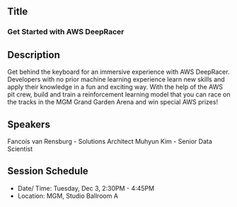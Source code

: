 ## Title
### Get Started with AWS DeepRacer
## Description
Get behind the keyboard for an immersive experience with AWS DeepRacer. Developers with no prior machine learning experience learn new skills and apply their knowledge in a fun and exciting way. With the help of the AWS pit crew, build and train a reinforcement learning model that you can race on the tracks in the MGM Grand Garden Arena and win special AWS prizes!
## Speakers
Fancois van Rensburg - Solutions Architect
Muhyun Kim - Senior Data Scientist
## Session Schedule
- Date/ Time: Tuesday, Dec 3, 2:30PM - 4:45PM
- Location: MGM, Studio Ballroom A